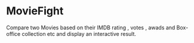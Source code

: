 # MovieFight
Compare two Movies based on their IMDB rating , votes , awads and Box-office collection etc and display an interactive result.
